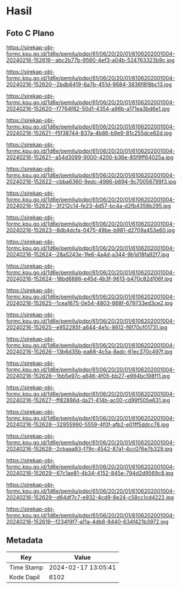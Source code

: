 # Hasil

## Foto C Plano

https://sirekap-obj-formc.kpu.go.id/1d6e/pemilu/pdpr/61/06/20/20/01/6106202001004-20240216-152619--abc2b77b-9560-4ef3-a04b-524763323b9c.jpg

https://sirekap-obj-formc.kpu.go.id/1d6e/pemilu/pdpr/61/06/20/20/01/6106202001004-20240216-152620--2bdb6419-6a7b-451d-9684-3836f8f8bc13.jpg

https://sirekap-obj-formc.kpu.go.id/1d6e/pemilu/pdpr/61/06/20/20/01/6106202001004-20240216-152620--f7764f82-50d1-4354-a96b-a171ea3bd6e1.jpg

https://sirekap-obj-formc.kpu.go.id/1d6e/pemilu/pdpr/61/06/20/20/01/6106202001004-20240216-152621--f5f38744-837a-4b86-b9e9-81c255dce62d.jpg

https://sirekap-obj-formc.kpu.go.id/1d6e/pemilu/pdpr/61/06/20/20/01/6106202001004-20240216-152621--a54d3099-9000-4200-b36e-85f9ff64025a.jpg

https://sirekap-obj-formc.kpu.go.id/1d6e/pemilu/pdpr/61/06/20/20/01/6106202001004-20240216-152622--cbba6360-9edc-4986-b694-9c70056799f3.jpg

https://sirekap-obj-formc.kpu.go.id/1d6e/pemilu/pdpr/61/06/20/20/01/6106202001004-20240216-152623--3f212c14-fe23-4d57-bc4a-d2fb4358b295.jpg

https://sirekap-obj-formc.kpu.go.id/1d6e/pemilu/pdpr/61/06/20/20/01/6106202001004-20240216-152623--8db4dcfa-0475-49be-b981-d2709a453e60.jpg

https://sirekap-obj-formc.kpu.go.id/1d6e/pemilu/pdpr/61/06/20/20/01/6106202001004-20240216-152624--28a5243e-1fe6-4a4d-a344-9b1d18fa92f7.jpg

https://sirekap-obj-formc.kpu.go.id/1d6e/pemilu/pdpr/61/06/20/20/01/6106202001004-20240216-152624--18bd6886-e45d-4b3f-9613-b470c82d106f.jpg

https://sirekap-obj-formc.kpu.go.id/1d6e/pemilu/pdpr/61/06/20/20/01/6106202001004-20240216-152625--1cea1675-0e54-4803-868f-679733ed3ce2.jpg

https://sirekap-obj-formc.kpu.go.id/1d6e/pemilu/pdpr/61/06/20/20/01/6106202001004-20240216-152625--e952285f-a644-4e1c-8612-f6f70cf01731.jpg

https://sirekap-obj-formc.kpu.go.id/1d6e/pemilu/pdpr/61/06/20/20/01/6106202001004-20240216-152626--13b6d35b-ea68-4c5a-8adc-61ec370c497f.jpg

https://sirekap-obj-formc.kpu.go.id/1d6e/pemilu/pdpr/61/06/20/20/01/6106202001004-20240216-152626--1bb5e97c-a646-4f05-bb27-e994bc198f11.jpg

https://sirekap-obj-formc.kpu.go.id/1d6e/pemilu/pdpr/61/06/20/20/01/6106202001004-20240216-152627--ff82886d-da21-414b-ac00-cd99f505e631.jpg

https://sirekap-obj-formc.kpu.go.id/1d6e/pemilu/pdpr/61/06/20/20/01/6106202001004-20240216-152628--32955990-5559-4f0f-afb2-e01ff5ddcc76.jpg

https://sirekap-obj-formc.kpu.go.id/1d6e/pemilu/pdpr/61/06/20/20/01/6106202001004-20240216-152628--2cbaaa93-f79c-4542-87a1-4cc076e7b329.jpg

https://sirekap-obj-formc.kpu.go.id/1d6e/pemilu/pdpr/61/06/20/20/01/6106202001004-20240216-152629--67c1ae81-4b34-4152-845e-794d2d9569c8.jpg

https://sirekap-obj-formc.kpu.go.id/1d6e/pemilu/pdpr/61/06/20/20/01/6106202001004-20240216-152629--d64df7c7-e932-4cd9-8e24-c58cc1cd4222.jpg

https://sirekap-obj-formc.kpu.go.id/1d6e/pemilu/pdpr/61/06/20/20/01/6106202001004-20240216-152619--f234f9f7-a11a-4db8-8440-634f421b3972.jpg


## Metadata

| Key        | Value               |
| ---------- | ------------------- |
| Time Stamp | 2024-02-17 13:05:41 |
| Kode Dapil | 6102                |



